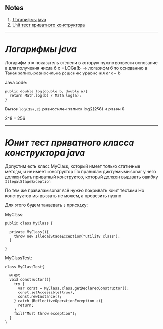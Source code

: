 ## Notes

1. [Логарифмы java](#logarithm)
2. [Unit тест приватного конструктора](#unitTestPrivateConstructor)
---

<a name="logarithm"></a>
# *Логарифмы java*
Логарифм это показатель степени в которую нужно возвести основание а для получения числа б
x = LOGa(b) -> логарифм б по основанию а
Такая запись равносильна решению уравнения a^x = b

Java code:

```
public double log(double b, double a){
  return Math.log(b) / Math.log(a);
}
```

Вызов `log(256,2)` равносилен записи log2(256) и равен 8

2^8 = 256

---
<a name="unitTestPrivateConstructor"></a>
# *Юнит тест приватного класса конструктора java*
Допустим есть класс MyClass, который имеет только статичные методы, и не имеет конструктор
По правилам диктуемыми sonar у него должен быть приватный конструктор, который должен выдавать ошибку `IllegalStageException`

По тем же правилам sonar всё нужно покрывать юнит тестами
Но конструктор мы вызвать не можем, а проверить нужно

Для этого будем танцевать в присядку:

MyClass:
```
public class MyClass {

  private MyClass(){
    throw new IllegalStageException("utility class");
  }

}
```
MyClassTest:
```
class MyClassTest{

  @Test
  void constructor(){
    try {
      var const = MyClass.class.getDeclaredConstructor();
      const.setAccessible(true);
      const.newInstance();
    } catch (ReflectiveOperationException e){
      return;
    }
    fail("Must throw exception");
  }
}
```
